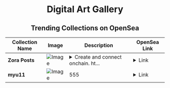 <div align="center">

# Digital Art Gallery

## Trending Collections on OpenSea

| Collection Name                       | Image                                                                                     | Description                       | OpenSea Link                                                                                          |
|---------------------------------------|-------------------------------------------------------------------------------------------|-----------------------------------|--------------------------------------------------------------------------------------------------------|
| **Zora Posts** | ![Image](https://i.seadn.io/s/raw/files/ba2f1d6fa410ae649e7f683ac07dc03a.png?w=500&auto=format?w=200&auto=format) | <details><summary>Create and connect onchain. ht...</summary>Create and connect onchain. https://zora.co</details> | <details><summary>Link</summary>[Zora Posts](https://opensea.io/collection/zora-posts-12233)</details> |
| **myu11** | ![Image](https://i.seadn.io/s/raw/files/db345bcb26455d26dd6f81af9b70549d.jpg?w=500&auto=format?w=200&auto=format) | 555 | <details><summary>Link</summary>[myu11](https://opensea.io/collection/myu11-1)</details> |

</div>